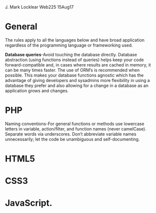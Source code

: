 J. Mark Locklear
Web225
15Aug17

# General
The rules apply to all the languages below and have broad application regardless of the programming language or frameworking used.

**Database queries**-Avoid touching the database directly. Database abstraction (using functions instead of queries) helps keep your code forward-compatible and, in cases where results are cached in memory, it can be many times faster. The use of ORM’s is recommended when possible. This makes your database functions agnostic which has the advantage of giving developers and sysadmins more flexibility in using a database they prefer and also allowing for a change in a database as an application grows and changes.

# PHP
Naming conventions-For general functions or methods use lowercase letters in variable, action/filter, and function names (never camelCase). Separate words via underscores. Don’t abbreviate variable names unnecessarily; let the code be unambiguous and self-documenting.

# HTML5

# CSS3

# JavaScript.
